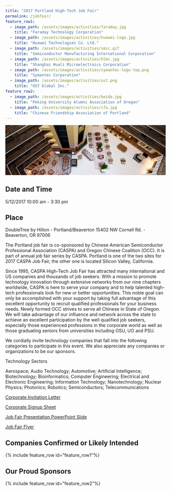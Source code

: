 ```yaml
---
title: "2017 Portland High-Tech Job Fair"
permalink: /jobfair/
feature_row1:
  - image_path: /assets/images/activities/faraday.jpg
    title: "Faraday Technology Corporation"  
  - image_path: /assets/images/activities/huawei-logo.jpg
    title: "Huawei Technologies Co. Ltd."
  - image_path: /assets/images/activities/smic.gif
    title: "Semiconductor Manufacturing International Corporation"
  - image_path: /assets/images/activities/hlmc.jpg
    title: "Shanghai Huali Microelectroics Corporation"
  - image_path: /assets/images/activities/symantec-logo-top.png
    title: "Symantec Corporation"
  - image_path: /assets/images/activities/ust.png
    title: "UST Global Inc."
feature_row2:
  - image_path: /assets/images/activities/beida.jpg
    title: "Peking University Alumni Association of Oregon"
  - image_path: /assets/images/activities/cfa.jpg
    title: "Chinese Friendship Association of Portland"
---
```

<p><img src="/assets/images/activities/embassysuite.jpg"></p>

## Date and Time
5/12/2017 10:00 am - 3:30 pm

## Place
DoubleTree by Hilton - Portland/Beaverton
15402 NW Cornell Rd. - Beaverton, OR 97006

The Portland job fair is co-sponsored by Chinese American Semiconductor Professional Association (CASPA) and Oregon Chinese Coalition (OCC). It is part of annual job fair series by CASPA. Portland is one of the two sites for 2017 CASPA Job Fair, the other one is located Silicon Valley, California.

Since 1995, CASPA High-Tech Job Fair has attracted many international and US companies and thousands of job seekers. With a mission to promote technology innovation through extensive networks from our nine chapters worldwide, CASPA is here to serve your company and to help talented high-tech professionals look for new or better opportunities. This noble goal can only be accomplished with your support by taking full advantage of this excellent opportunity to recruit qualified professionals for your business needs.
Newly formed OCC strives to serve all Chinese in State of Oregon. We will take advantage of our influence and network across the state to achieve an excellent participation by the well qualified job seekers, especially those experienced professions in the corporate world as well as those graduating seniors from universities including OSU, UO and PSU.

We cordially invite technology companies that fall into the following categories to participate in this event. We also appreciate any companies or organizations to be our sponsors.


Technology Sectors

Aerospace;
Audio Technology;
Automotive;
Artificial Intelligence;
Biotechnology;
Bioinformatics;
Computer Engineering;
Electrical and Electronic Engineering;
Information Technology;
Nanotechnology;
Nuclear Physics;
Photonics;
Robotics;
Semiconductors;
Telecommunications

[Corporate Invitation Letter](/assets/pdf/jobfair_info_pdx_17f.pdf)

[Corporate Signup Sheet](/assets/pdf/company_signup_pdx_17_5_12_v3.pdf)

[Job Fair Presentation PowerPoint Slide](/assets/pdf/jobfair_ppt_pdx_17f.pdf)

[Job Fair Flyer](/assets/pdf/jobfair_flyer_pdx_17f.pdf)

## Companies Confirmed or Likely Intended

{% include feature_row id="feature_row1"%}

## Our Proud Sponsors

{% include feature_row id="feature_row2"%}
